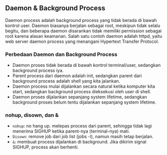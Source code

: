 ## Daemon & Background Process
Daemon process adalah background process yang tidak berada di bawah kontrol user. Daemon biasanya berjalan sebagai root, meskipun tidak selalu begitu, dan beberapa daemon disarankan tidak memiliki permission sebagai root karena alasan keamanan. Salah satu contoh daemon adalah httpd, yaitu web server daemon process yang menangani Hypertext Transfer Protocol.

### Perbedaan Daemon dan Background Process
- Daemon proses tidak berada di bawah kontrol terminal/user, sedangkan background process iya.
- Parent process dari daemon adalah init, sedangkan parent dari background process adalah shell yang kita jalankan.
- Daemon process mulai dijalankan secara natural ketika komputer kita start, sedangkan background process dieksekusi oleh user di shell.
- Daemon proses dijalankan sepanjang system lifetime, sedangkan background proses belum tentu dijalankan sepanjang system lifetime.

### nohup, disown, dan &
- `nohup`: no hang up. melepas process dari parent, sehingga tidak lagi menerima SIGHUP ketika parent-nya (terminal-nya) mati.
- `Disown`: remove job dari job list (jobs -l), namun masih tetap berjalan.
- `&`: membuat process dijalankan di background. Jika dikirim signal SIGHUP, process akan berhenti.
